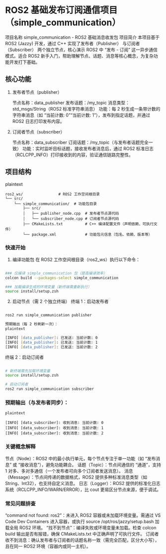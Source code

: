 # ROS2 基础发布订阅通信项目（simple_communication）
项目名称
simple_communication - ROS2 基础消息收发包
项目简介
本项目基于 ROS2 (Jazzy) 开发，通过 C++ 实现了发布者（Publisher） 与订阅者（Subscriber） 两个独立节点，核心演示 ROS2 中 “发布 - 订阅” 这一异步通信模式。适合 ROS2 新手入门，帮助理解节点、话题、消息等核心概念，为复杂功能开发打下基础。

## 核心功能
1. 发布者节点（publisher）

    节点名称：data_publisher
    发布话题：/my_topic
    消息类型：std_msgs/String（ROS2 标准字符串消息）
    功能：每 2 秒生成一条带计数的字符串消息（如 “当前计数: 0”“当前计数: 1”），发布到指定话题，并通过 ROS2 日志打印发布内容。

2. 订阅者节点（subscriber）

    节点名称：data_subscriber
    订阅话题：/my_topic（与发布者话题完全一致）
    功能：实时监听目标话题，接收发布者消息后，通过 ROS2 标准日志（RCLCPP_INFO）打印接收到的内容，验证通信链路完整性。

## 项目结构
plaintext

```
ros2_ws/                # ROS2 工作空间根目录
└── src/
    └── simple_communication/  # 功能包目录
        ├── src/
        │   ├── publisher_node.cpp  # 发布者节点源代码
        │   └── subscriber_node.cpp # 订阅者节点源代码
        ├── CMakeLists.txt          # C++ 编译配置文件（声明依赖、可执行文件）
        └── package.xml             # 功能包元信息（包名、依赖、版本等）

```


### 快速开始
1. 编译功能包
在 ROS2 工作空间根目录（ros2_ws）执行以下命令：

```zsh

### 仅编译 simple_communication 包（提高编译效率）
colcon build --packages-select simple_communication

### 加载编译生成的环境变量（新终端需重新执行）
source install/setup.zsh
```

2. 启动节点（需 2 个独立终端）
终端 1：启动发布者

```zsh

ros2 run simple_communication publisher

预期输出（每 2 秒刷新一次）：
plaintext

[INFO] [data_publisher]: 已发送: 当前计数: 0
[INFO] [data_publisher]: 已发送: 当前计数: 1
[INFO] [data_publisher]: 已发送: 当前计数: 2
```

终端 2：启动订阅者

```zsh

# 新终端需先加载环境变量
source install/setup.zsh

# 启动订阅者
ros2 run simple_communication subscriber
```

### 预期输出（与发布者同步）：
```
plaintext

[INFO] [data_subscriber]: 收到消息: 当前计数: 0
[INFO] [data_subscriber]: 收到消息: 当前计数: 1
[INFO] [data_subscriber]: 收到消息: 当前计数: 2
```

### 关键概念解释

  节点（Node）：ROS2 中的最小执行单元，每个节点专注于单一功能（如 “发布消息” 或 “接收消息”），避免功能耦合。
  话题（Topic）：节点间通信的 “通道”，支持 1 对多、多对多通信（一个发布者可向多个订阅者发送消息）。
  消息（Message）：节点间传递的数据格式，ROS2 提供多种标准消息类型（如 String、Int32），也支持自定义消息。
  日志（Logger）：ROS2 提供的标准化日志系统（RCLCPP_INFO/WARN/ERROR），比 cout 更易区分节点来源，便于调试。

### 常见问题排查

  “command not found: ros2”：未进入 ROS2 容器或未加载环境变量。需通过 VS Code Dev Containers 进入容器，或执行 source /opt/ros/jazzy/setup.bash 加载全局 ROS2 环境。
  “找不到节点”：编译失败或环境变量未加载。检查 colcon build 输出是否有报错，确保 CMakeLists.txt 中正确声明了可执行文件。
  订阅者收不到消息：确认发布者与订阅者的话题名称一致（需完全匹配，区分大小写），且在同一 ROS2 环境（容器内或同一主机）。
